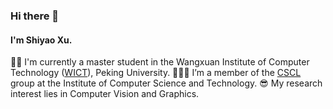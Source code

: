 ### Hi there 👋

<!--
**41xu/41xu** is a ✨ _special_ ✨ repository because its `README.md` (this file) appears on your GitHub profile.

Here are some ideas to get you started:

- 🔭 I’m currently working on ...
- 🌱 I’m currently learning ...
- 👯 I’m looking to collaborate on ...
- 🤔 I’m looking for help with ...
- 💬 Ask me about ...
- 📫 How to reach me: ...
- 😄 Pronouns: ...
- ⚡ Fun fact: ...
-->

#### I'm Shiyao Xu. 

👧🏻 I'm currently a master student in the Wangxuan Institute of Computer Technology ([WICT](http://www.icst.pku.edu.cn/)), Peking University.
👩🏻‍💻 I’m a member of the [CSCL](http://59.108.48.27/cscl/) group at the Institute of Computer Science and Technology.
😎 My research interest lies in Computer Vision and Graphics. 
